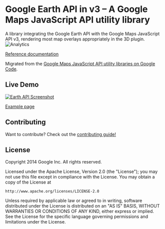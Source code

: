 Google Earth API in v3 – A Google Maps JavaScript API utility library
==============

A library integrating the Google Earth API with the Google Maps JavaScript API v3, rendering most map overlays appropriately in the 3D plugin.
![Analytics](https://ga-beacon.appspot.com/UA-12846745-20/js-v3-earth-api/readme?pixel)

[Reference documentation](https://googlemaps.github.io/js-v3-earth-api/docs/reference.html)

Migrated from the [Google Maps JavaScript API utility libraries on Google Code](https://code.google.com/p/google-maps-utility-library-v3/).

## Live Demo

[![Earth API Screenshot](https://googlemaps.github.io/js-v3-earth-api/screenshot.png)](https://googlemaps.github.io/js-v3-earth-api/examples/earth.html)

[Example page](https://googlemaps.github.io/js-v3-earth-api/examples/earth.html)

## Contributing

Want to contribute? Check out the [contributing guide!](CONTRIBUTING.md)

## License

Copyright 2014 Google Inc. All rights reserved.

Licensed under the Apache License, Version 2.0 (the "License");
you may not use this file except in compliance with the License.
You may obtain a copy of the License at

    http://www.apache.org/licenses/LICENSE-2.0

Unless required by applicable law or agreed to in writing, software
distributed under the License is distributed on an "AS IS" BASIS,
WITHOUT WARRANTIES OR CONDITIONS OF ANY KIND, either express or implied.
See the License for the specific language governing permissions and
limitations under the License.
